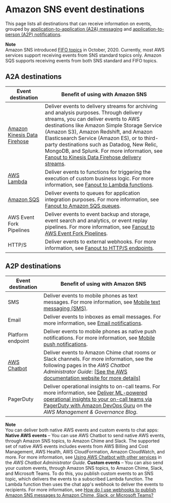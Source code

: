 # Amazon SNS event destinations<a name="sns-event-destinations"></a>

This page lists all destinations that can receive information on events, grouped by [application\-to\-application \(A2A\) messaging](sns-system-to-system-messaging.md) and [application\-to\-person \(A2P\) notifications](sns-user-notifications.md)\.

**Note**  
Amazon SNS introduced [FIFO topics](sns-fifo-topics.md) in October, 2020\. Currently, most AWS services support receiving events from SNS standard topics only\. Amazon SQS supports receiving events from both SNS standard and FIFO topics\.

## A2A destinations<a name="sns-event-destinations-a2a"></a>


| Event destination | Benefit of using with Amazon SNS | 
| --- | --- | 
|  [Amazon Kinesis Data Firehose](https://docs.aws.amazon.com/firehose/latest/dev/what-is-this-service.html)  |  Deliver events to delivery streams for archiving and analysis purposes\. Through delivery streams, you can deliver events to AWS destinations like Amazon Simple Storage Service \(Amazon S3\), Amazon Redshift, and Amazon Elasticsearch Service \(Amazon ES\), or to third\-party destinations such as Datadog, New Relic, MongoDB, and Splunk\. For more information, see [Fanout to Kinesis Data Firehose delivery streams](sns-firehose-as-subscriber.md)\.  | 
|  [AWS Lambda](https://docs.aws.amazon.com/lambda/latest/dg/welcome.html)  |  Deliver events to functions for triggering the execution of custom business logic\. For more information, see [Fanout to Lambda functions](sns-lambda-as-subscriber.md)\.  | 
|  [Amazon SQS](https://docs.aws.amazon.com/AWSSimpleQueueService/latest/SQSDeveloperGuide/welcome.html)  |  Deliver events to queues for application integration purposes\. For more information, see [Fanout to Amazon SQS queues](sns-sqs-as-subscriber.md)\.  | 
|  AWS Event Fork Pipelines  |  Deliver events to event backup and storage, event search and analytics, or event replay pipelines\. For more information, see [Fanout to AWS Event Fork Pipelines](sns-fork-pipeline-as-subscriber.md)\.  | 
|  HTTP/S  |  Deliver events to external webhooks\. For more information, see [Fanout to HTTP/S endpoints](sns-http-https-endpoint-as-subscriber.md)\.  | 

## A2P destinations<a name="sns-event-destinations-a2p"></a>


| Event destination | Benefit of using with Amazon SNS | 
| --- | --- | 
|  SMS  |  Deliver events to mobile phones as text messages\. For more information, see [Mobile text messaging \(SMS\)](sns-mobile-phone-number-as-subscriber.md)\.  | 
|  Email  |  Deliver events to inboxes as email messages\. For more information, see [Email notifications](sns-email-notifications.md)\.  | 
|  Platform endpoint  |  Deliver events to mobile phones as native push notifications\. For more information, see [Mobile push notifications](sns-mobile-application-as-subscriber.md)\.  | 
|  [AWS Chatbot](https://docs.aws.amazon.com/chatbot/latestadminguide/what-is.html)  |  Deliver events to Amazon Chime chat rooms or Slack channels\. For more information, see the following pages in the *AWS Chatbot Administrator Guide*: [\[See the AWS documentation website for more details\]](http://docs.aws.amazon.com/sns/latest/dg/sns-event-destinations.html)  | 
|  PagerDuty  |  Deliver operational insights to on\-call teams\. For more information, see [Deliver ML\-powered operational insights to your on\-call teams via PagerDuty with Amazon DevOps Guru](https://aws.amazon.com/blogs/mt/deliver-ml-powered-operational-insights-to-your-on-call-teams-via-pagerduty-with-amazon-devops-guru/) on the *AWS Management & Governance Blog*\.  | 

**Note**  
You can deliver both native AWS events and custom events to chat apps:  
**Native AWS events** – You can use AWS Chatbot to send native AWS events, through Amazon SNS topics, to Amazon Chime and Slack\. The supported set of native AWS events includes events from AWS Billing and Cost Management, AWS Health, AWS CloudFormation, Amazon CloudWatch, and more\. For more information, see [Using AWS Chatbot with other services](https://docs.aws.amazon.com/chatbot/latest/adminguide/related-services.html) in the *AWS Chatbot Administrator Guide*\.
**Custom events** – You can also send your custom events, through Amazon SNS topics, to Amazon Chime, Slack, and Microsoft Teams\. To do this, you publish custom events to an SNS topic, which delivers the events to a subscribed Lambda function\. The Lambda function then uses the chat app's webhook to deliver the events to recipients\. For more information, see [How do I use webhooks to publish Amazon SNS messages to Amazon Chime, Slack, or Microsoft Teams?](https://aws.amazon.com/premiumsupport/knowledge-center/sns-lambda-webhooks-chime-slack-teams/)